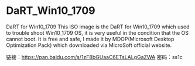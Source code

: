 # DaRT_Win10_1709
DaRT for Win10_1709
This ISO image is the DaRT for Win10_1709 which used to trouble shoot Win10_1709 OS, it is very useful in the condition that the OS cannot boot. It is free and safe, I made it by MDOP(Microsoft Desktop Optimization Pack) which downloaded via MicroSoft official website.

链接：https://pan.baidu.com/s/1zF8bGUaaC6ETsLALgGaZWA 密码：ss1c
